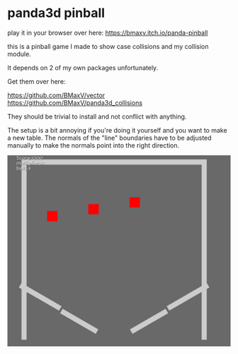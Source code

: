 # panda3d pinball

play it in your browser over here: https://bmaxv.itch.io/panda-pinball

this is a pinball game I made to show case collisions and my collision module.

It depends on 2 of my own packages unfortunately.

Get them over here:

https://github.com/BMaxV/vector
https://github.com/BMaxV/panda3d_collisions

They should be trivial to install and not conflict with anything.


The setup is a bit annoying if you're doing it yourself and you want to make a new table. The normals of the "line" boundaries have to be adjusted manually to make the normals point into the right direction.



![gaming](screenshot.png)

